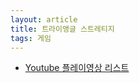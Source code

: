 ```yaml
---
layout: article
title: 트라이앵글 스트레티지
tags: 게임
---
```


* [Youtube 플레이영상 리스트](https://youtube.com/playlist?list=PLvMEAuzf476OiwIaTTFCyuL9ERlAyDOJR&si=alDjb7wc3Xb1jL86)


